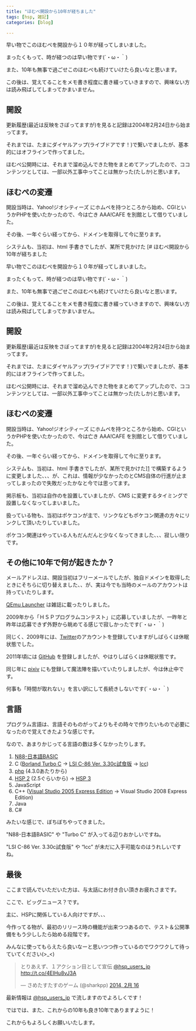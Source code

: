 ```yaml
---
title: "ほむぺ開設から10年が経ちました"
tags: [hsp, 雑記]
categories: [blog]

---
```


早い物でこのほむぺを開設から１０年が経ってしまいました。

まったくもって、時が経つのは早い物です(´・ω・｀)

また、10年も無事で過ごせこのほむぺも続けていけたら良いなと思います。

この後は、覚えてることをメモ書き程度に書き綴っていきますので、興味ない方は読み飛ばしてしまってかまいません。

## 開設

更新履歴(最近は反映をさぼってますが)を見ると記録は2004年2月24日から始まってます。

それまでは、たまにダイヤルアップ(ライブドアです！)で繋いでましたが、基本的にはオフラインで作ってました。

ほむぺ公開時には、それまで溜め込んできた物をまとめてアップしたので、ココンテンツとしては、一部以外工事中ってことは無かった(たしか)と思います。

## ほむぺの変遷

開設当時は、Yahoo!ジオシティーズ にホムペを持つところから始め、CGIというかPHPを使いたかったので、今は亡き AAA!CAFE を別館として借りていました。

その後、一年ぐらい経ってから、ドメインを取得して今に至ります。

システムも、当初は、html 手書きでしたが、某所で見かけた [# ほむぺ開設から10年が経ちました

早い物でこのほむぺを開設から１０年が経ってしまいました。

まったくもって、時が経つのは早い物です(´・ω・｀)

また、10年も無事で過ごせこのほむぺも続けていけたら良いなと思います。

この後は、覚えてることをメモ書き程度に書き綴っていきますので、興味ない方は読み飛ばしてしまってかまいません。

## 開設

更新履歴(最近は反映をさぼってますが)を見ると記録は2004年2月24日から始まってます。

それまでは、たまにダイヤルアップ(ライブドアです！)で繋いでましたが、基本的にはオフラインで作ってました。

ほむぺ公開時には、それまで溜め込んできた物をまとめてアップしたので、ココンテンツとしては、一部以外工事中ってことは無かった(たしか)と思います。

## ほむぺの変遷

開設当時は、Yahoo!ジオシティーズ にホムペを持つところから始め、CGIというかPHPを使いたかったので、今は亡き AAA!CAFE を別館として借りていました。

その後、一年ぐらい経ってから、ドメインを取得して今に至ります。

システムも、当初は、html 手書きでしたが、某所で見かけた][1] で構築するように変更しました、、、が、これは、情報が少なかったのとCMS自体の行進が止まってしまったので失敗だったかなと今では思ってます。

掲示板も、当初は自作のを設置していましたが、CMS に変更するタイミングで設置しなくなってしまいました。

扱っている物も、当初はポケコンが主で、リンクなどもポケコン関連の方々にリンクして頂いたりしていました。

ポケコン関連はやっている人もだんだんと少なくなってきました、、、寂しい限りです。

## その他に10年で何が起きたか？

メールアドレスは、開設当初はフリーメールでしたが、独自ドメインを取得したときにそちらに切り替えました、、が、実は今でも当時のメールのアカウントは持っていたりします。

[QEmu Launcher][2] は雑誌に載ったりしました。

2009年から「ＨＳＰプログラムコンテスト」に応募していましたが、一昨年と昨年は応募できず外野から眺めてる感じで寂しかったです(´・ω・｀)

同じく、2009年には、[Twitter][3]のアカウントを登録していますがしばらくは休眠状態でした。

2011年頃には [GitHub][4] を登録しましたが、やはりしばらくは休眠状態です。

同じ年に [pixiv][5] にも登録して魔法陣を描いていたりしましたが、今は休止中です。

何事も「時間が取れない」を言い訳にして長続きしないです(´・ω・｀)

## 言語

プログラム言語は、言語そのものがってよりもその時々で作りたいもので必要になったので覚えてきたような感じです。

なので、あまりかじってる言語の数は多くなかったりします。

  1. [N88-日本語BASIC][6]
  2. C ([Borland Turbo C][7] → [LSI C-86 Ver. 3.30c試食版][8] → [lcc][9])
  3. [php][10] (4.3.0あたりから)
  4. [HSP 2][11] (2.5ぐらいから) → [HSP 3][12]
  5. JavaScript
  6. C++ ([Visual Studio 2005 Express Edition][13] → Visual Studio 2008 Express Edition)
  7. Java
  8. C#

みたいな感じで、ぼちぼちやってきました。

"N88-日本語BASIC" や "Turbo C" が入ってる辺りおかしいですね。

"LSI C-86 Ver. 3.30c試食版" や “lcc” が未だに入手可能なのはうれしいですね。

## 最後

ここまで読んでいただいた方は、与太話にお付き合い頂きお疲れさまです。

ここで、ビッグニュース？です。

主に、HSPに関係している人向けですが、、、

今作ってる物が、最初のリリース時の機能が出来つつあるので、テスト＆公開準備をもう少ししたら始める段階です。

みんなに使ってもらえたら良いなーと思いつつ作っているのでワクワクして待っていてください(>_<)

<blockquote class="twitter-tweet" lang="ja">
  </p> 
  
  <p>
    とりあえず、１アクション目として宣伝 <a href="https://twitter.com/hsp_users_jp">@hsp_users_jp</a> <a href="http://t.co/4EIHu8vJ3A">http://t.co/4EIHu8vJ3A</a>
  </p>
  
  <p>
    &mdash; さめたすたすのゲーム (@sharkpp) <a href="https://twitter.com/sharkpp/statuses/435029417748729856">2014, 2月 16</a></blockquote>
  </p>
  
  <p>
    最新情報は <a href="https://twitter.com/hsp_users_jp">@hsp_users_jp</a> で流しますのでよろしくです！
  </p>
  
  <p>
    ではでは、また、これからの10年も良き10年でありますように！
  </p>
  
  <p>
    これからもよろしくお願いいたします。
  </p>

 [1]: http://www.madebyfrog.com/
 [2]: http://www.vector.co.jp/soft/win95/util/se340805.html
 [3]: https://twitter.com/sharkpp
 [4]: https://github.com/sharkpp
 [5]: http://www.pixiv.net/member.php?id=1547498
 [6]: http://ja.wikipedia.org/wiki/N88-BASIC
 [7]: http://ja.wikipedia.org/wiki/Turbo_C
 [8]: http://www.lsi-j.co.jp/freesoft/index.html
 [9]: http://www.cs.virginia.edu/~lcc-win32/
 [10]: http://www.php.net/
 [11]: http://www.onionsoft.net/hsp/hsp2dl.html
 [12]: http://hsp.tv/
 [13]: http://ja.wikipedia.org/wiki/Microsoft_Visual_Studio_Express